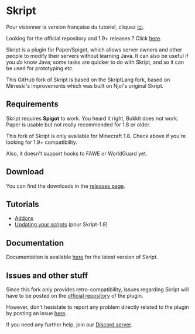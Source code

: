 # Skript
Pour visionner la version française du tutoriel, cliquez [ici](https://github.com/Matocolotoe/Skript-1.8/blob/master/README_FR.md).

Looking for the official repository and 1.9+ releases ? Click [here](https://github.com/SkriptLang/Skript/releases).

Skript is a plugin for Paper/Spigot, which allows server owners and other people
to modify their servers without learning Java. It can also be useful if you
*do* know Java; some tasks are quicker to do with Skript, and so it can be used
for prototyping etc.

This GitHub fork of Skript is based on the SkriptLang fork, based on Mirreski's improvements
which was built on Njol's original Skript.

## Requirements
Skript requires **Spigot** to work. You heard it right, Bukkit does *not* work.
Paper is usable but not really recommended for 1.8 or older.

This fork of Skript is only available for Minecraft 1.8. Check above if you're
looking for 1.9+ compatibility.

Also, it doesn't support hooks to FAWE or WorldGuard yet.

## Download
You can find the downloads in the [releases page](https://github.com/Matocolotoe/Skript-1.8/releases).

## Tutorials
- [Addons](https://github.com/Matocolotoe/Skript-1.8/blob/master/tutorials/english/Addons.md)
- [Updating your scripts](https://github.com/Matocolotoe/Skript-1.8/blob/master/tutorials/english/Updates.md) (pour Skript-1.8)

## Documentation
Documentation is available [here](https://skriptlang.github.io/Skript) for the latest version of Skript.

## Issues and other stuff
Since this fork only provides retro-compatibility, issues regarding Skript will have to be posted
on the [official repository](https://github.com/SkriptLang/Skript) of the plugin.

However, don't hesistate to report any problem directly related to the plugin by posting
an issue [here](https://github.com/Matocolotoe/Skript-1.8/issues).

If you need any further help, join our [Discord server](https://discord.gg/yh3Z98m).
